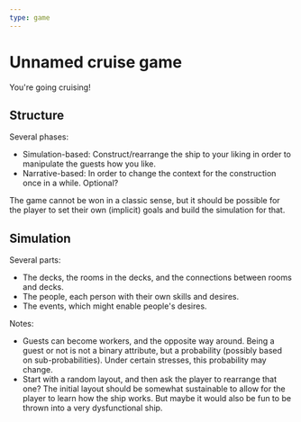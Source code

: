 ```yaml
---
type: game
---
```


# Unnamed cruise game

You're going cruising!


## Structure

Several phases:

  - Simulation-based: Construct/rearrange the ship to your liking in
    order to manipulate the guests how you like.
  - Narrative-based: In order to change the context for the construction
    once in a while.  Optional?

The game cannot be won in a classic sense, but it should be possible for
the player to set their own (implicit) goals and build the simulation
for that.


## Simulation

Several parts:

  - The decks, the rooms in the decks, and the connections between rooms
    and decks.
  - The people, each person with their own skills and desires.
  - The events, which might enable people's desires.

Notes:

  - Guests can become workers, and the opposite way around.  Being a
    guest or not is not a binary attribute, but a probability (possibly
    based on sub-probabilities).  Under certain stresses, this
    probability may change.
  - Start with a random layout, and then ask the player to rearrange
    that one?  The initial layout should be somewhat sustainable to
    allow for the player to learn how the ship works.  But maybe it
    would also be fun to be thrown into a very dysfunctional ship.
